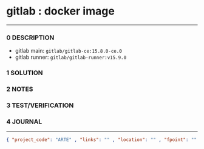 # gitlab : docker image
--------------------------------
### 0 DESCRIPTION
- gitlab main: ```gitlab/gitlab-ce:15.8.0-ce.0```
- gitlab runner: ```gitlab/gitlab-runner:v15.9.0``` 

### 1 SOLUTION


### 2 NOTES


### 3 TEST/VERIFICATION


### 4 JOURNAL



--------------------------------
```json
{ "project_code": "ARTE" , "links": "" , "location": "" , "fpoint": "" }
```
